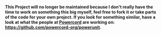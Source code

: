 **This Project will no longer be maintained because I don't really have the time to work on something this big myself, feel free to fork it or take parts of the code for your own project. If you look for something similar, have a look at what the people at [Powercord](https://github.com/powercord-org/) are working on: https://github.com/powercord-org/powerunit.**
